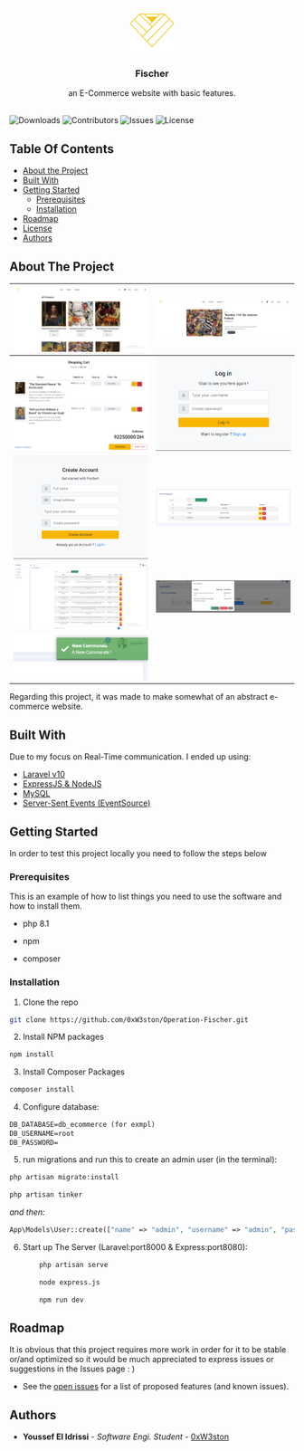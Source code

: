 <br/>
<p align="center">
  <a href="https://github.com/0xW3ston/Operation-Fischer">
    <img src="docs/images/logo.png" alt="Logo" width="80" height="80">
  </a>

  <h3 align="center">Fischer</h3>

  <p align="center">
    an E-Commerce website with basic features.
    <br/>
    <br/>
  </p>
</p>

![Downloads](https://img.shields.io/github/downloads/0xW3ston/Operation-Fischer/total) ![Contributors](https://img.shields.io/github/contributors/0xW3ston/Operation-Fischer?color=dark-green) ![Issues](https://img.shields.io/github/issues/0xW3ston/Operation-Fischer) ![License](https://img.shields.io/github/license/0xW3ston/Operation-Fischer) 

## Table Of Contents

* [About the Project](#about-the-project)
* [Built With](#built-with)
* [Getting Started](#getting-started)
  * [Prerequisites](#prerequisites)
  * [Installation](#installation)
* [Roadmap](#roadmap)
* [License](#license)
* [Authors](#authors)

## About The Project

| ![Screen Shot](docs/images/screenshots/client_products.png) | ![Screen Shot](docs/images/screenshots/client_product.png) |
| ------------------------------------------------------------- | ----------------------------------------------------------- |
| ![Screen Shot](docs/images/screenshots/client_checkout.png)  | ![Screen Shot](docs/images/screenshots/client_login.png)    |
| ![Screen Shot](docs/images/screenshots/client_signup.png)   | ![Screen Shot](docs/images/screenshots/admin_categories.png) |
| ![Screen Shot](docs/images/screenshots/admin_products.png)   | ![Screen Shot](docs/images/screenshots/admin_commande.png)   |
| ![Screen Shot](docs/images/screenshots/admin_realtime.png)   |                                                            |

Regarding this project, it was made to make somewhat of an abstract e-commerce website.

## Built With

Due to my focus on Real-Time communication. I ended up using:

* [Laravel v10](https://blog.laravel.com/laravel-v10-released)
* [ExpressJS & NodeJS](https://expressjs.com/)
* [MySQL](https://www.mysql.com/)
* [Server-Sent Events (EventSource)](https://developer.mozilla.org/en-US/docs/Web/API/EventSource)

## Getting Started

In order to test this project locally you need to follow the steps below

### Prerequisites

This is an example of how to list things you need to use the software and how to install them.

* php 8.1

* npm

* composer

### Installation

1. Clone the repo

```sh
git clone https://github.com/0xW3ston/Operation-Fischer.git
```

2. Install NPM packages

```sh
npm install
```

3. Install Composer Packages

```sh
composer install
```

4. Configure database:

```
DB_DATABASE=db_ecommerce (for exmpl)
DB_USERNAME=root
DB_PASSWORD=
```

5. run migrations and run this to create an admin user (in the terminal):
```sh
php artisan migrate:install
```
```sh
php artisan tinker
```

*and then:*

```php
App\Models\User::create(["name" => "admin", "username" => "admin", "password" => "admin", "role" => "admin"])
```

6. Start up The Server (Laravel:port8000 & Express:port8080):
   ```sh
       php artisan serve
   ```
   ```sh
       node express.js
   ```
   ```sh
       npm run dev
   ```

## Roadmap

It is obvious that this project requires more work in order for it to be stable or/and optimized so it would be much appreciated to express issues or suggestions in the Issues page : )
- See the [open issues](https://github.com/0xW3ston/Operation-Fischer/issues) for a list of proposed features (and known issues).

## Authors

* **Youssef El Idrissi** - *Software Engi. Student* - [0xW3ston](https://github.com/0xW3ston/)
